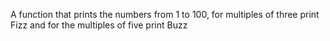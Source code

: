A function that prints the numbers from 1 to 100, for multiples of three print Fizz  and for the multiples of five print Buzz 
